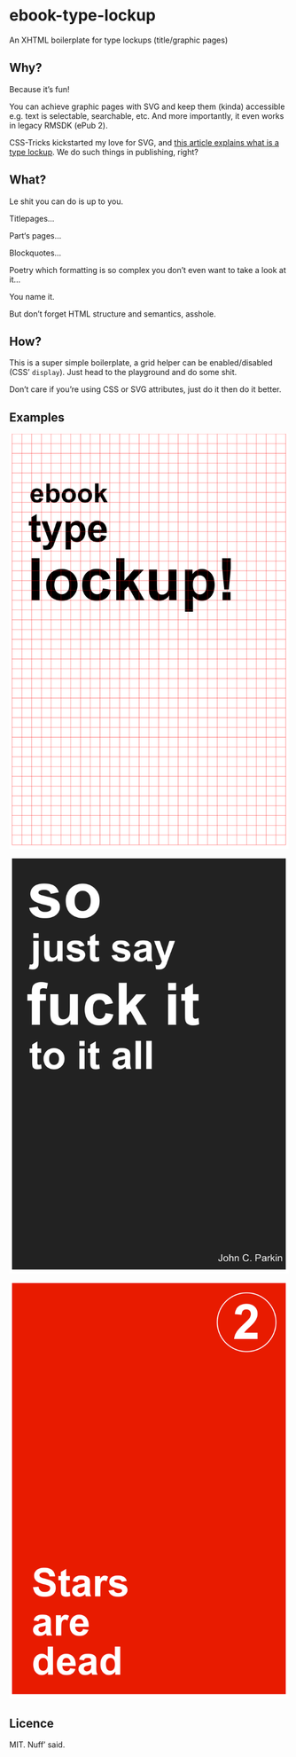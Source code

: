 # ebook-type-lockup

An XHTML boilerplate for type lockups (title/graphic pages)

## Why?

Because it’s fun!

You can achieve graphic pages with SVG and keep them (kinda) accessible e.g. text is selectable, searchable, etc. And more importantly, it even works in legacy RMSDK (ePub 2).

CSS-Tricks kickstarted my love for SVG, and [this article explains what is a type lockup](https://css-tricks.com/creating-web-type-lockup/). We do such things in publishing, right?

## What?

Le shit you can do is up to you.

Titlepages…

Part‘s pages…

Blockquotes…

Poetry which formatting is so complex you don’t even want to take a look at it…

You name it. 

But don’t forget HTML structure and semantics, asshole.

## How?

This is a super simple boilerplate, a grid helper can be enabled/disabled (CSS’ `display`). Just head to the playground and do some shit.

Don’t care if you’re using CSS or SVG attributes, just do it then do it better.

## Examples

![Boilerplate with grid](https://github.com/JayPanoz/ebook-type-lockup/raw/master/assets/PNG/boilerplate.png)

![Quote](https://github.com/JayPanoz/ebook-type-lockup/raw/master/assets/PNG/fuckit.png)

![Part’s page](https://github.com/JayPanoz/ebook-type-lockup/raw/master/assets/PNG/stars.png)

## Licence

MIT. Nuff’ said.